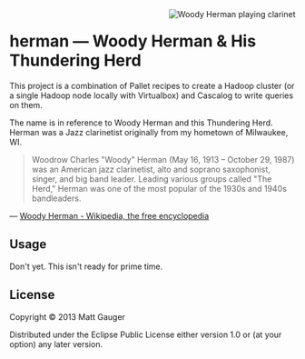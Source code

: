 <img src="https://upload.wikimedia.org/wikipedia/commons/thumb/5/5d/Woody_Herman.jpg/220px-Woody_Herman.jpg" alt="Woody Herman playing clarinet" style="float:right;">

# herman &mdash; Woody Herman & His Thundering Herd

This project is a combination of Pallet recipes to create a Hadoop cluster (or a single Hadoop node locally with Virtualbox) and Cascalog to write queries on them.

The name is in reference to Woody Herman and this Thundering Herd. Herman was a Jazz clarinetist originally from my hometown of Milwaukee, WI.

> Woodrow Charles "Woody" Herman (May 16, 1913 – October 29, 1987) was an American jazz clarinetist, alto and soprano saxophonist, singer, and big band leader. Leading various groups called "The Herd," Herman was one of the most popular of the 1930s and 1940s bandleaders.

&mdash; [Woody Herman - Wikipedia, the free encyclopedia](https://en.wikipedia.org/wiki/Woody_Herman)

## Usage

Don't yet. This isn't ready for prime time.

## License

Copyright © 2013 Matt Gauger

Distributed under the Eclipse Public License either version 1.0 or (at
your option) any later version.
